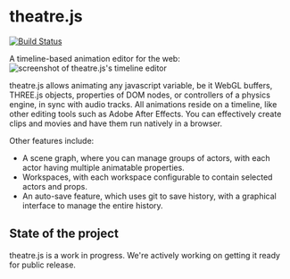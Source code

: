 # theatre.js
[![Build Status](https://secure.travis-ci.org/AriaMinaei/theatrejs.png)](http://travis-ci.org/AriaMinaei/theatrejs)

A timeline-based animation editor for the web:
![screenshot of theatre.js's timeline editor](https://github.com/AriaMinaei/theatrejs/raw/master/docs/screenshots/timeline.png)

theatre.js allows animating any javascript variable, be it WebGL buffers, THREE.js objects, properties of DOM nodes, or controllers of a physics engine, in sync with audio tracks. All animations reside on a timeline, like other editing tools such as Adobe After Effects. You can effectively create clips and movies and have them run natively in a browser.

Other features include:
* A scene graph, where you can manage groups of actors, with each actor having multiple animatable properties.
* Workspaces, with each workspace configurable to contain selected actors and props.
* An auto-save feature, which uses git to save history, with a graphical interface to manage the entire history.

## State of the project
theatre.js is a work in progress. We're actively working on getting it ready for public release.